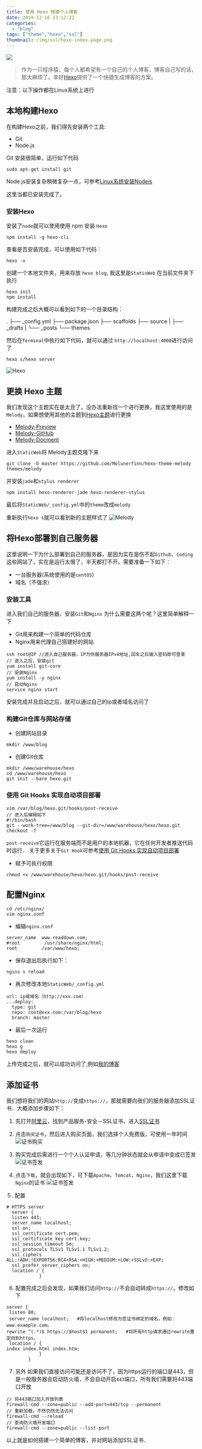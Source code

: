 ```yaml
---
title: 使用 Hexo 搭建个人博客
date: 2019-12-16 13:12:22
categories:
  - "blog"
tags: ["theme","hexo","ssl"]
thumbnail: /img/ssl/hexo-index-page.png
---
```


![](/img/top/hexo.jpeg)
> 作为一只程序猿，每个人都希望有一个自己的个人博客，博客自己写的话，那太麻烦了。幸好[Hexo](https://hexo.io/zh-cn/docs/index.html)提供了一个快捷生成博客的方案。

<!--more-->


注意：以下操作都在Linux系统上进行

## 本地构建Hexo

在构建Hexo之前，我们得先安装两个工具:   
* Git   
* Node.js   

Git 安装很简单，运行如下代码
```
sudo apt-get install git
```
Node.js安装复杂稍微复杂一点，可参考[Linux系统安装Nodejs
](https://www.cnblogs.com/mao2080/p/9346018.html)

这里当都已安装完成了。

### 安装Hexo  
安装了`node`就可以使用使用 npm 安装 `Hexo`

```
npm install -g hexo-cli
```
查看是否安装完成，可以使用如下代码：

```
hexo -v
```
创建一个本地文件夹，用来存放 `hexo blog`, 我这里是`StaticWeb` 
在当前文件夹下执行   

```
hexo init
npm install 
```

构建完成之后大概可以看到如下的一个目录结构：

.
├── _config.yml
├── package.json
├── scaffolds
├── source
|   ├── _drafts
|   └── _posts
└── themes

然后在`Terminal`中执行如下代码，就可以通过 `http://localhost:4000`进行访问了

```
hexo s/hexo server
```
![Hexo](/img/ssl/hexo-blog-landscape.png)

## 更换 Hexo 主题
我们发现这个主题实在是太丑了，没办法重新找一个进行更换，我这里使用的是`Melody`，如果想使用其他的主题到[Hexo主题](https://hexo.io/themes/)进行更换

* [Melody-Preview](https://molunerfinn.com/)
* [Melody-GitHub](https://github.com/Molunerfinn/hexo-theme-melody)
* [Melody-Docment](https://molunerfinn.com/hexo-theme-melody-doc/)

进入`StaticWeb`将 Melody主题克隆下来

```
git clone -b master https://github.com/Molunerfinn/hexo-theme-melody themes/melody
```
并安装`jade`和`stylus renderer` 

```
npm install hexo-renderer-jade hexo-renderer-stylus
```
最后将`StaticWeb/_config.yml`中的`theme`改成`melody`

重新执行`hexo s`就可以看到新的主题样式了
![Melody](/img/ssl/hexo-index-page.png)


## 将Hexo部署到自己服务器

这里说明一下为什么部署到自己的服务器，是因为实在是伤不起`Github`、`Coding`这些网站了，实在是运行太慢了，半天都打不开。需要准备一下如下：

* 一台服务器(系统使用的是`centOS`)
* 域名（不强求）

### 安装工具
进入我们自己的服务器，安装`Git`和`Nginx`
为什么需要这两个呢？这里简单解释一下

* Git用来构建一个简单的代码仓库
* Nginx用来代理自己搭建好的网站

```
ssh root@IP //进入自己服务器，IP为你服务器IPv4地址,回车之后输入密码即可登录
// 进入之后，安装git
yum install git-core
// 安装Nginx
yum install -y nginx
// 启动Nginx
service nginx start
```
安装完成并且启动之后，就可以通过自己的ip或者域名访问了

### 构建Git仓库与网站存储

* 创建网站目录 

```
mkdir /www/blog 
```

* 创建Git仓库 
```
mkdir /www/warehouse/hexo
cd /www/warehouse/hexo
git init --bare hexo.git
```

###  使用 Git Hooks 实现自动项目部署

```
vim /var/blog/hexo.git/hooks/post-receive
// 进入后编辑如下
#!/bin/bash
git --work-tree=/www/blog --git-dir=/www/warehouse/hexo/hexo.git checkout -f
```
`post-receive`它运行在服务端而不是用户的本地机器，它在任何开发者推送代码时运行．
关于更多关于`Git Hook`可参考[使用 Git Hooks 实现自动项目部署](http://notes.11ten.net/apps-auto-deploy-with-git.html)

* 赋予可执行权限

```
chmod +x /www/warehouse/hexo/hexo.git/hooks/post-receive
```
## 配置Nginx
```
cd /etc/nginx/
vim nginx.conf
```
* 编辑`nginx.conf`

```
server_name  www.readdown.com;
#root         /usr/share/nginx/html;
root         /var/www/hexo;
```
* 保存退出后执行如下：

```
nginx s reload
```
* 再次修改本地`StaticWeb/_config.yml`

```
url: ip或域名（http://xxx.com）
...deploy:
  type: git
  repo: root@xxx.com:/var/blog/hexo
  branch: master
```
* 最后一次运行 

```
hexo clean
hexo g
hexo deploy
```
上传完成之后，就可以成功访问了,例如[我的博客](http://readdown.com/)

## 添加证书
我们想将我们的网站`http://`变成`https://`，那就需要向我们的服务器添加SSL证书．大概添加步骤如下：

1. 先打开[阿里云](https://www.aliyun.com/)，找到产品服务-安全－SSL证书，进入[SSL证书](https://yundun.console.aliyun.com/?spm=5176.12818093.recent.dcas.488716d0SPrrSr&p=cas#/overview/cn-hangzhou)

2. 点击`购买证书`，然后进入购买页面，我们选择个人免费版，可使用一年时间
![证书购买](/img/ssl/ssl_buy.png)

3. 购买完成后需进行一个个人认证申请，等几分钟状态就会从申请中变成已签发
![证书签发](/img/ssl/ssl_sign.png)

4. 点击`下载`，就会出现如下，可下载`Apache`、`Tomcat`、`Nginx`，我们这里下载`Nginx`的证书
![证书签发](/img/ssl/ssl_down.png)

５. 配置
```nginx
# HTTPS server
  server {
  listen 443;
  server_name localhost;
  ssl on;
  ssl_certificate cert.pem;
  ssl_certificate_key cert.key;
  ssl_session_timeout 5m;
  ssl_protocols TLSv1 TLSv1.1 TLSv1.2;
  ssl_ciphers ALL:!ADH:!EXPORT56:RC4+RSA:+HIGH:+MEDIUM:+LOW:+SSLv2:+EXP;
  ssl_prefer_server_ciphers on;
  location / {
			}
```
6. 配置完成之后会发现，如果我们访问`http://`不会自动转成`https://`，修改如下

```nginx
server {
 listen 80;
 server_name localhost;   #将localhost修改为您证书绑定的域名，例如：www.example.com。
rewrite ^(.*)$ https://$host$1 permanent;   #将所有http请求通过rewrite重定向到https。
 location / {
index index.html index.htm;
			}
		}
```

7. 另外
如果我们直接访问可能还是访问不了，因为https运行的端口是443，但是一般服务器会启动防火墙，不会自动开启`443`端口，所有我们需要将443端口开放

```
// 将443端口加入开放列表
firewall-cmd --zone=public --add-port=443/tcp --permanent
// 重新加载，不然仍然无法访问
firewall-cmd --reload
// 查询防火墙开发端口
firewall-cmd --zone=public --list-port
```

以上就是如何搭建一个简单的博客，并对网站添加SSL证书．
